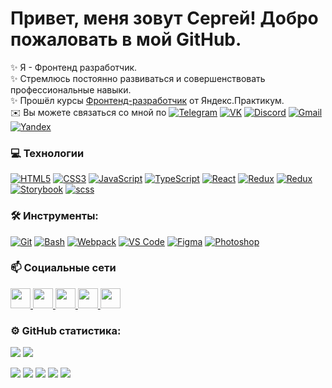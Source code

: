 # Привет, меня зовут Сергей! Добро пожаловать в мой GitHub.

✨ Я - Фронтенд разработчик.  
✨ Стремлюсь постоянно развиваться и совершенствовать профессиональные навыки.  
✨ Прошёл курсы [Фронтенд-разработчик](https://practicum.yandex.ru/frontend-developer/?from=catalog) от Яндекс.Практикум.  
✉️ Вы можете связаться со мной по
<a href="https://t.me/VipSega" target="_blank" rel="noreferrer"><img src="https://img.shields.io/badge/Telegram%20-%20%2326A5E4?logo=telegram&logoColor=white" alt="Telegram" /></a>
<a href="https://vk.com/sergey.igoshin" target="_blank" rel="noreferrer"><img src="https://img.shields.io/badge/%D0%92%D0%9A%D0%BE%D0%BD%D1%82%D0%B0%D0%BA%D1%82%D0%B5%20-%20%230077FF?logo=vk&logoColor=white" alt="VK" /></a>
<a href="https://discord.gg/u5d2D7PthE" target="_blank" rel="noreferrer"><img src="https://img.shields.io/badge/Discord%20-%20%235865F2?logo=discord&logoColor=white" alt="Discord" /></a>
<a href="mailto:VipReaLWeb@gmail.com" target="_blank" rel="noreferrer"><img src="https://img.shields.io/badge/Gmail%20-%20%23EA4335?logo=gmail&logoColor=white" alt="Gmail" /></a>
<a href="mailto:Vip.Igoshin@yandex.ru" target="_blank" rel="noreferrer"><img src="https://img.shields.io/badge/%D0%AF%D0%BD%D0%B4%D0%B5%D0%BA%D1%81%20%D0%9F%D0%BE%D1%87%D1%82%D0%B0%20-%20red?logo=maildotru&logoColor=white" alt="Yandex" /></a>

### 💻 Технологии
<a href="https://developer.mozilla.org/en-US/docs/Glossary/HTML5" target="_blank" rel="noreferrer"><img src="https://img.shields.io/badge/HTML5%20-%20%23E34F26?logo=html5&logoColor=white" alt="HTML5" /></a>
<a href="https://www.w3.org/TR/CSS/#css" target="_blank" rel="noreferrer"><img src="https://img.shields.io/badge/CSS3%20-%20%231572B6?logo=css3&logoColor=white" alt="CSS3" /></a>
<a href="https://developer.mozilla.org/en-US/docs/Web/JavaScript" target="_blank" rel="noreferrer"><img src="https://img.shields.io/badge/Java%20Script%20-%20%23F7DF1E?logo=javascript&logoColor=white" alt="JavaScript" /></a>
<a href="https://www.typescriptlang.org/" target="_blank" rel="noreferrer"><img src="https://img.shields.io/badge/Type%20Script%20-%20%233178C6?logo=typescript&logoColor=white" alt="TypeScript" /></a>
<a href="https://reactjs.org/" target="_blank" rel="noreferrer"><img src="https://img.shields.io/badge/React%20-%20%2361DAFB?logo=React&logoColor=white" alt="React" /></a>
<a href="https://redux.js.org/" target="_blank" rel="noreferrer"><img src="https://img.shields.io/badge/Redux%20-%20%23764ABC?logo=redux&logoColor=white" alt="Redux" /></a>
<a href="https://reactrouter.com/en/main" target="_blank" rel="noreferrer"><img src="https://img.shields.io/badge/React%20Router%20-%20%23CA4245?logo=reactrouter&logoColor=white" alt="Redux" /></a>
<a href="https://storybook.js.org/" target="_blank" rel="noreferrer"><img src="https://img.shields.io/badge/Storybook%20-%20%23FF4785?logo=storybook&logoColor=white" alt="Storybook" /></a>
<a href="https://sass-lang.com/" target="_blank" rel="noreferrer"><img src="https://img.shields.io/badge/Sass%20-%20%23CC6699?logo=sass&logoColor=white" alt="scss" /></a>

### 🛠 Инструменты:
<a href="https://git-scm.com/" target="_blank" rel="noreferrer"><img src="https://img.shields.io/badge/Git%20-%20%23F05032?logo=git&logoColor=white" alt="Git" /></a>
<a href="https://www.gnu.org/software/bash/" target="_blank" rel="noreferrer"><img src="https://img.shields.io/badge/Bash%20-%20%234EAA25?logo=gnubash&logoColor=white" alt="Bash" /></a>
<a href="https://webpack.js.org/" target="_blank" rel="noreferrer"><img src="https://img.shields.io/badge/Webpack%20-%20%238DD6F9?logo=webpack&logoColor=white" alt="Webpack" /></a>
<a href="https://www.npmjs.com/" target="_blank" rel="noreferrer"><img src="https://img.shields.io/badge/npm-%20%23CB3837?logo=npm&logoColor=white" alt="VS Code" /></a>
<a href="https://www.figma.com/" target="_blank" rel="noreferrer"><img src="https://img.shields.io/badge/Figma%20-%20%23F24E1E?logo=figma&logoColor=white" alt="Figma" /></a>
<a href="https://www.adobe.com/uk/products/photoshop.html" target="_blank" rel="noreferrer"><img src="https://img.shields.io/badge/Photoshop%20-%20%2331A8FF?logo=adobephotoshop&logoColor=white" alt="Photoshop" /></a>

### 📫 Социальные сети
<a href="https://www.github.com/VipReaL" target="_blank" rel="noreferrer">
<picture>
<source media="(prefers-color-scheme: dark)" srcset="https://raw.githubusercontent.com/danielcranney/readme-generator/main/public/icons/socials/github-dark.svg" />
<source media="(prefers-color-scheme: light)" srcset="https://raw.githubusercontent.com/danielcranney/readme-generator/main/public/icons/socials/github.svg" />
<img src="https://raw.githubusercontent.com/danielcranney/readme-generator/main/public/icons/socials/github.svg" width="32" height="32" />
</picture>
</a>
    <a href="https://discord.com/users/VipReaL" target="_blank" rel="noreferrer">
<picture>
<source media="(prefers-color-scheme: dark)" srcset="https://raw.githubusercontent.com/danielcranney/readme-generator/main/public/icons/socials/discord-dark.svg" />
<source media="(prefers-color-scheme: light)" srcset="https://raw.githubusercontent.com/danielcranney/readme-generator/main/public/icons/socials/discord.svg" />
<img src="https://raw.githubusercontent.com/danielcranney/readme-generator/main/public/icons/socials/discord.svg" width="32" height="32" />
</picture>
</a>
    <a href="https://www.linkedin.com/in/VipReaL" target="_blank" rel="noreferrer">
<picture>
<source media="(prefers-color-scheme: dark)" srcset="https://raw.githubusercontent.com/danielcranney/readme-generator/main/public/icons/socials/linkedin-dark.svg" />
<source media="(prefers-color-scheme: light)" srcset="https://raw.githubusercontent.com/danielcranney/readme-generator/main/public/icons/socials/linkedin.svg" />
<img src="https://raw.githubusercontent.com/danielcranney/readme-generator/main/public/icons/socials/linkedin.svg" width="32" height="32" />
</picture>
</a>
    <a href="https://www.codepen.io/VipReaL" target="_blank" rel="noreferrer">
<picture>
<source media="(prefers-color-scheme: dark)" srcset="https://raw.githubusercontent.com/danielcranney/readme-generator/main/public/icons/socials/codepen-dark.svg" />
<source media="(prefers-color-scheme: light)" srcset="https://raw.githubusercontent.com/danielcranney/readme-generator/main/public/icons/socials/codepen.svg" />
<img src="https://raw.githubusercontent.com/danielcranney/readme-generator/main/public/icons/socials/codepen.svg" width="32" height="32" />
</picture>
</a>
    <a href="https://codesandbox.io/u/VipReaL" target="_blank" rel="noreferrer">
<picture>
<source media="(prefers-color-scheme: dark)" srcset="https://raw.githubusercontent.com/danielcranney/readme-generator/main/public/icons/socials/codesandbox-dark.svg" />
<source media="(prefers-color-scheme: light)" srcset="https://raw.githubusercontent.com/danielcranney/readme-generator/main/public/icons/socials/codesandbox.svg" />
<img src="https://raw.githubusercontent.com/danielcranney/readme-generator/main/public/icons/socials/codesandbox.svg" width="32" height="32" />
</picture>
</a>

### ⚙️ GitHub статистика:
![](http://github-profile-summary-cards.vercel.app/api/cards/repos-per-language?username=VipReaL&theme=2077)
![](http://github-profile-summary-cards.vercel.app/api/cards/stats?username=VipReaL&theme=2077)

![](https://komarev.com/ghpvc/?username=VipReaL)
<a href="https://www.github.com/VipReaL" target="_blank" rel="noreferrer"><img src="https://img.shields.io/github/followers/VipReaL?style=flat&logo=github" /></a>
<a href="https://www.github.com/VipReaL" target="_blank" rel="noreferrer"><img src="https://img.shields.io/github/stars/vipreal?style=flat&logo=apachespark&logoColor=white" /></a>
<a href="https://discord.com/channels/199575525155405825/894169679050969139" target="_blank" rel="noreferrer"><img src="https://img.shields.io/discord/199575525155405825?logo=discord&label=Discord" /></a>
<a href="https://www.codewars.com/users/Vip.ReaL" target="_blank" rel="noreferrer"><img src="https://www.codewars.com/users/Vip.ReaL/badges/micro" /></a>
